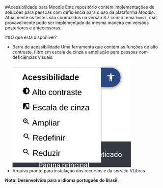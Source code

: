 #Acessibilidade para Moodle
Este repositório contém implementações de soluções para pessoas com deficiência para o uso da plataforma _Moodle_. Atualmente os testes são conduzidos na versão 3.7 com o tema `boost`, mas provavelmente pode ser implementado da mesma maneira em versões posteriores e antecessoras.

##O que está disponível?
* Barra de acessibilidade
Uma ferramenta que contém as funções de alto contraste, filtro em escala de cinza e ampliação para pessoas com deficiências visuais.
![Imagem da barra de acessibilidade](./screenshoots/bar.jpg)
* Arquivo pronto para instalação dos recursos e da serviço VLibras



**Nota: Desenvolvido para o idioma português do Brasil.**